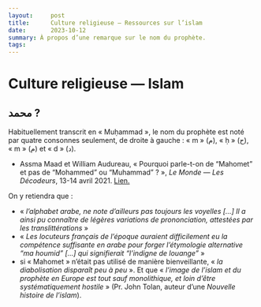 ```yaml
---
layout:     post
title:      Culture religieuse — Ressources sur l’islam
date:       2023-10-12
summary: À propos d’une remarque sur le nom du prophète.
tags: 
---
```


# Culture religieuse — Islam
## محمد ?

Habituellement transcrit en « Muḥammad », le nom du prophète est noté par quatre consonnes seulement, de droite à gauche : « m » (م), « ḥ » (ح), « m » (م) et « d » (د). 

- Assma Maad et William Audureau, « Pourquoi parle-t-on de “Mahomet” et pas de “Mohammed” ou “Muhammad” ? », *Le Monde* — *Les Décodeurs*,  13-14 avril 2021. [Lien.](https://www.lemonde.fr/les-decodeurs/article/2021/04/13/pourquoi-parle-t-on-de-mahomet-et-pas-de-mohammed-ou-muhammad_6076539_4355770.html)

On y retiendra que :
- « *l’alphabet arabe, ne note d’ailleurs pas toujours les voyelles \[…] Il a ainsi pu connaître de légères variations de prononciation, attestées par les translittérations* »
- « *Les locuteurs français de l’époque auraient difficilement eu la compétence suffisante en arabe pour forger l’étymologie alternative “ma houmid” […] qui signifierait “l’indigne de louange”* »
- si « Mahomet » n’était pas utilisé de manière bienveillante, « *la diabolisation disparaît peu à peu* ». Et que « *l’image de l’islam et du prophète en Europe est tout sauf monolithique, et loin d’être systématiquement hostile* » (Pr. John Tolan, auteur d’une *Nouvelle histoire de l’islam*).


